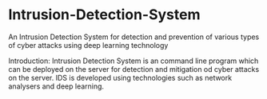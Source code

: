 # Intrusion-Detection-System
An Intrusion Detection System for detection and prevention of various types of cyber attacks using deep learning technology

Introduction:
	Intrusion Detection System is an command line program which can be deployed on the server for detection and mitigation od cyber attacks on the server.
IDS is developed using technologies such as network analysers and deep learning.
